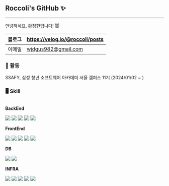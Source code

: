 ## Roccoli's GitHub ✨
---

안녕하세요, 황정현입니다! 🐭


|블로그|https://velog.io/@roccoli/posts|
|--|--|
|이메일|wjdgus982@gmail.com|


### 📣 활동
SSAFY, 삼성 청년 소프트웨어 아카데미 서울 캠퍼스 11기 (2024/01/02 ~ )

### 🖥️ Skill
<div style="display:flex; flex-direction:column; align-items:flex-start;">
  <!--backend-->
  <p><strong>BackEnd</strong></p>
  <div>
    <img src="https://img.shields.io/badge/Python-3776AB?style=flat-square&logo=python&logoColor=white">
    <img src="https://img.shields.io/badge/Java-ED8B00?style=flat-square&logo=openjdk&logoColor=white">
    <img src="https://img.shields.io/badge/Spring-6DB33F?style=flat-square&logo=spring&logoColor=white">
    <img src="https://img.shields.io/badge/JWT-323330?style=flat-square&logo=json-web-tokens&logoColor=pink">
    <img src="https://img.shields.io/badge/JPA-6DB33F?style=flat-square&logo=spring&logoColor=white">
  </div>
  <!--frontend-->
  <p><strong>FrontEnd</strong></p>
  <div>
    <img src="https://img.shields.io/badge/HTML-239120?style=flat-square&logo=html5&logoColor=white">
    <img src="https://img.shields.io/badge/JS-F7DF1E?style=fflat-square&logo=JavaScript&logoColor=white">
    <img src="https://img.shields.io/badge/CSS-239120?&style=flat-square&logo=css3&logoColor=white">
    <img src="https://img.shields.io/badge/Vue.js-35495E?style=flat-square&logo=vue.js&logoColor=4FC08D">
    <img src="https://img.shields.io/badge/Bootstrap-563D7C?style=flat-square&logo=bootstrap&logoColor=white">
  </div>
  <!--db-->
  <p><strong>DB</strong></p>
  <div>
    <img src="https://img.shields.io/badge/MySQL-00000F?style=flat-square&logo=mysql&logoColor=white">
    <img src="https://img.shields.io/badge/Redis-%23DD0031.svg?&style=flat-square&logo=redis&logoColor=white">
  </div>
  <!--infra-->
  <p><strong>INFRA</strong></p>
  <div>
    <img src="https://img.shields.io/badge/AWS-FF9900?style=flat-square&logo=amazonaws&logoColor=white">
    <img src="https://img.shields.io/badge/Docker-2496ED?style=flat-square&logo=docker&logoColor=white">
    <img src="https://img.shields.io/badge/Jenkins-D24939?style=flat-square&logo=jenkins&logoColor=white">
    <img src="https://img.shields.io/badge/Ubuntu-E95420?style=flat-square&logo=ubuntu&logoColor=white">
    <img src="https://img.shields.io/badge/Linux-FCC624?style=flat-square&logo=linux&logoColor=black">
  </div>
</div><br>
